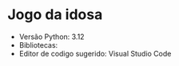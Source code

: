 # Jogo da idosa

- Versão Python: 3.12
- Bibliotecas:
- Editor de codigo sugerido: Visual Studio Code
